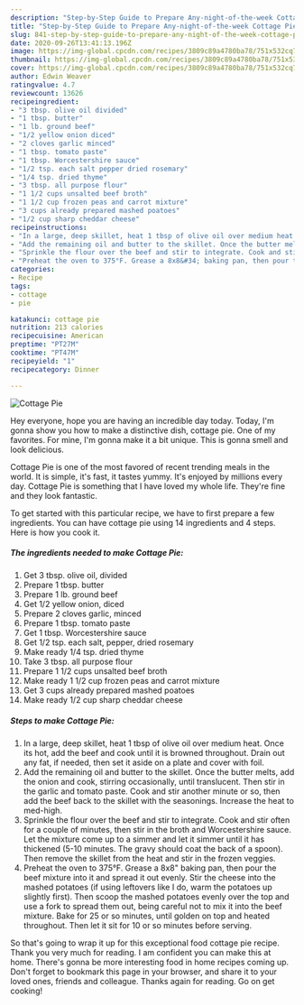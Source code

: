 ```yaml
---
description: "Step-by-Step Guide to Prepare Any-night-of-the-week Cottage Pie"
title: "Step-by-Step Guide to Prepare Any-night-of-the-week Cottage Pie"
slug: 841-step-by-step-guide-to-prepare-any-night-of-the-week-cottage-pie
date: 2020-09-26T13:41:13.196Z
image: https://img-global.cpcdn.com/recipes/3809c89a4780ba78/751x532cq70/cottage-pie-recipe-main-photo.jpg
thumbnail: https://img-global.cpcdn.com/recipes/3809c89a4780ba78/751x532cq70/cottage-pie-recipe-main-photo.jpg
cover: https://img-global.cpcdn.com/recipes/3809c89a4780ba78/751x532cq70/cottage-pie-recipe-main-photo.jpg
author: Edwin Weaver
ratingvalue: 4.7
reviewcount: 13626
recipeingredient:
- "3 tbsp. olive oil divided"
- "1 tbsp. butter"
- "1 lb. ground beef"
- "1/2 yellow onion diced"
- "2 cloves garlic minced"
- "1 tbsp. tomato paste"
- "1 tbsp. Worcestershire sauce"
- "1/2 tsp. each salt pepper dried rosemary"
- "1/4 tsp. dried thyme"
- "3 tbsp. all purpose flour"
- "1 1/2 cups unsalted beef broth"
- "1 1/2 cup frozen peas and carrot mixture"
- "3 cups already prepared mashed poatoes"
- "1/2 cup sharp cheddar cheese"
recipeinstructions:
- "In a large, deep skillet, heat 1 tbsp of olive oil over medium heat. Once its hot, add the beef and cook until it is browned throughout. Drain out any fat, if needed, then set it aside on a plate and cover with foil."
- "Add the remaining oil and butter to the skillet. Once the butter melts, add the onion and cook, stirring occasionally, until translucent. Then stir in the garlic and tomato paste. Cook and stir another minute or so, then add the beef back to the skillet with the seasonings. Increase the heat to med-high."
- "Sprinkle the flour over the beef and stir to integrate. Cook and stir often for a couple of minutes, then stir in the broth and Worcestershire sauce. Let the mixture come up to a simmer and let it simmer until it has thickened (5-10 minutes. The gravy should coat the back of a spoon). Then remove the skillet from the heat and stir in the frozen veggies."
- "Preheat the oven to 375°F. Grease a 8x8&#34; baking pan, then pour the beef mixture into it and spread it out evenly. Stir the cheese into the mashed potatoes (if using leftovers like I do, warm the potatoes up slightly first). Then scoop the mashed potatoes evenly over the top and use a fork to spread them out, being careful not to mix it into the beef mixture. Bake for 25 or so minutes, until golden on top and heated throughout. Then let it sit for 10 or so minutes before serving."
categories:
- Recipe
tags:
- cottage
- pie

katakunci: cottage pie 
nutrition: 213 calories
recipecuisine: American
preptime: "PT27M"
cooktime: "PT47M"
recipeyield: "1"
recipecategory: Dinner

---
```



![Cottage Pie](https://img-global.cpcdn.com/recipes/3809c89a4780ba78/751x532cq70/cottage-pie-recipe-main-photo.jpg)

Hey everyone, hope you are having an incredible day today. Today, I'm gonna show you how to make a distinctive dish, cottage pie. One of my favorites. For mine, I'm gonna make it a bit unique. This is gonna smell and look delicious.



Cottage Pie is one of the most favored of recent trending meals in the world. It is simple, it's fast, it tastes yummy. It's enjoyed by millions every day. Cottage Pie is something that I have loved my whole life. They're fine and they look fantastic.


To get started with this particular recipe, we have to first prepare a few ingredients. You can have cottage pie using 14 ingredients and 4 steps. Here is how you cook it.

<!--inarticleads1-->

##### The ingredients needed to make Cottage Pie:

1. Get 3 tbsp. olive oil, divided
1. Prepare 1 tbsp. butter
1. Prepare 1 lb. ground beef
1. Get 1/2 yellow onion, diced
1. Prepare 2 cloves garlic, minced
1. Prepare 1 tbsp. tomato paste
1. Get 1 tbsp. Worcestershire sauce
1. Get 1/2 tsp. each salt, pepper, dried rosemary
1. Make ready 1/4 tsp. dried thyme
1. Take 3 tbsp. all purpose flour
1. Prepare 1 1/2 cups unsalted beef broth
1. Make ready 1 1/2 cup frozen peas and carrot mixture
1. Get 3 cups already prepared mashed poatoes
1. Make ready 1/2 cup sharp cheddar cheese




<!--inarticleads2-->

##### Steps to make Cottage Pie:

1. In a large, deep skillet, heat 1 tbsp of olive oil over medium heat. Once its hot, add the beef and cook until it is browned throughout. Drain out any fat, if needed, then set it aside on a plate and cover with foil.
1. Add the remaining oil and butter to the skillet. Once the butter melts, add the onion and cook, stirring occasionally, until translucent. Then stir in the garlic and tomato paste. Cook and stir another minute or so, then add the beef back to the skillet with the seasonings. Increase the heat to med-high.
1. Sprinkle the flour over the beef and stir to integrate. Cook and stir often for a couple of minutes, then stir in the broth and Worcestershire sauce. Let the mixture come up to a simmer and let it simmer until it has thickened (5-10 minutes. The gravy should coat the back of a spoon). Then remove the skillet from the heat and stir in the frozen veggies.
1. Preheat the oven to 375°F. Grease a 8x8&#34; baking pan, then pour the beef mixture into it and spread it out evenly. Stir the cheese into the mashed potatoes (if using leftovers like I do, warm the potatoes up slightly first). Then scoop the mashed potatoes evenly over the top and use a fork to spread them out, being careful not to mix it into the beef mixture. Bake for 25 or so minutes, until golden on top and heated throughout. Then let it sit for 10 or so minutes before serving.




So that's going to wrap it up for this exceptional food cottage pie recipe. Thank you very much for reading. I am confident you can make this at home. There's gonna be more interesting food in home recipes coming up. Don't forget to bookmark this page in your browser, and share it to your loved ones, friends and colleague. Thanks again for reading. Go on get cooking!
